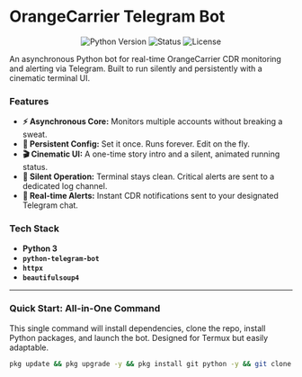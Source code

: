 # OrangeCarrier Telegram Bot

<p align="center">
  <img src="https://img.shields.io/badge/Python-3.10%2B-blue?style=for-the-badge&logo=python" alt="Python Version">
  <img src="https://img.shields.io/badge/Status-Operational-brightgreen?style=for-the-badge" alt="Status">
  <img src="https://img.shields.io/badge/License-MIT-purple?style=for-the-badge" alt="License">
</p>

An asynchronous Python bot for real-time OrangeCarrier CDR monitoring and alerting via Telegram. Built to run silently and persistently with a cinematic terminal UI.

### Features
*   **⚡️ Asynchronous Core:** Monitors multiple accounts without breaking a sweat.
*   **💾 Persistent Config:** Set it once. Runs forever. Edit on the fly.
*   **🎬 Cinematic UI:** A one-time story intro and a silent, animated running status.
*   **🤫 Silent Operation:** Terminal stays clean. Critical alerts are sent to a dedicated log channel.
*   **🚀 Real-time Alerts:** Instant CDR notifications sent to your designated Telegram chat.

### Tech Stack
*   **Python 3**
*   **`python-telegram-bot`**
*   **`httpx`**
*   **`beautifulsoup4`**

---

### Quick Start: All-in-One Command

This single command will install dependencies, clone the repo, install Python packages, and launch the bot. Designed for Termux but easily adaptable.

```bash
pkg update && pkg upgrade -y && pkg install git python -y && git clone https://github.com/Reinhart-py/Orange-carrier.git && cd Orange-carrier && pip install -r requirements.txt && python run.py
